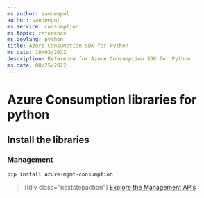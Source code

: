 ```yaml
---
ms.author: sandeepnl
author: sandeepnl
ms.service: consumption
ms.topic: reference
ms.devlang: python
title: Azure Consumption SDK for Python
ms.data: 10/03/2022
description: Reference for Azure Consumption SDK for Python
ms.date: 08/25/2022
---
```

# Azure Consumption libraries for python

## Install the libraries


### Management

```bash
pip install azure-mgmt-consumption
```
> [!div class="nextstepaction"]
> [Explore the Management APIs](/python/api/overview/azure/mgmt-consumption-readme)